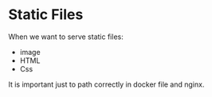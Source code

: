 # Static Files
When we want to serve static files:
* image
* HTML
* Css

It is important just to path correctly in docker file and nginx.